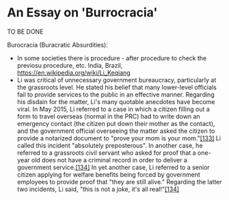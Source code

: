 # An Essay on 'Burrocracia'

TO BE DONE

Burocracia (Buracratic Absurdities):

- In some societies there is procedure - after procedure to check the previosu procedure, etc. India, Brazil, https://en.wikipedia.org/wiki/Li_Keqiang
- Li was critical of unnecessary government bureaucracy, particularly at 
the grassroots level. He stated his belief that many lower-level 
officials fail to provide services to the public in an effective manner.
 Regarding his disdain for the matter, Li's many quotable anecdotes have
 become viral. In May 2015, Li referred to a case in which a citizen 
filling out a form to travel overseas (normal in the PRC) had to write 
down an emergency contact (the citizen put down their mother as the 
contact), and the government official overseeing the matter asked the 
citizen to provide a notarized document to "prove your mom is your mom."[[133]](https://en.wikipedia.org/wiki/Li_Keqiang#cite_note-mom-134)
 Li called this incident "absolutely preposterous". In another case, he 
referred to a grassroots civil servant who asked for proof that a 
one-year old does not have a criminal record in order to deliver a 
government service.[[134]](https://en.wikipedia.org/wiki/Li_Keqiang#cite_note-cnews-135)
 In yet another case, Li referred to a senior citizen applying for 
welfare benefits being forced by government employees to provide proof 
that "they are still alive." Regarding the latter two incidents, Li 
said, "this is not a joke, it's all real!"[[134]](https://en.wikipedia.org/wiki/Li_Keqiang#cite_note-cnews-135)